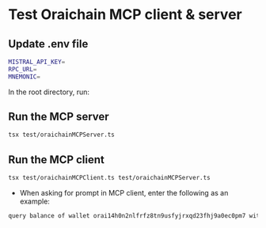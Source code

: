 # Test Oraichain MCP client & server

## Update .env file

```bash
MISTRAL_API_KEY=
RPC_URL=
MNEMONIC=
```

In the root directory, run:

## Run the MCP server

```bash
tsx test/oraichainMCPServer.ts
```

## Run the MCP client

```bash
tsx test/oraichainMCPClient.ts test/oraichainMCPServer.ts
```

- When asking for prompt in MCP client, enter the following as an example:

```bash
query balance of wallet orai14h0n2nlfrfz8tn9usfyjrxqd23fhj9a0ec0pm7 with denom orai
```